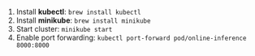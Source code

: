 1. Install **kubectl**:
`brew install kubectl`
2. Install **minikube**: `brew install minikube`
3. Start cluster: `minikube start`
4. Enable port forwarding: `kubectl port-forward pod/online-inference 8000:8000
`